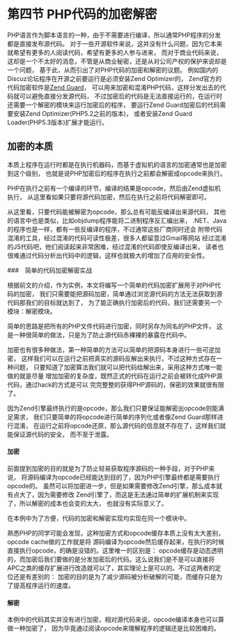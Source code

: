 # 第四节 PHP代码的加密解密

PHP语言作为脚本语言的一种，由于不需要进行编译，所以通常PHP程序的分发都是直接发布源代码。
对于一些开源软件来说，这并没有什么问题，因为它本来就希望有更多的人阅读代码，希望有更多的人参与进来，
而对于商业代码来说，这却是一个不太好的消息，不管是从商业秘密，还是从对公司产权的保护来说却是一个问题，
基于此，从而引出了对PHP代码的加密和解密的议题。
例如国内的Discuz论坛程序在开源之前要运行是必须安装Zend Optimizer的，
Zend官方的代码加密软件是[Zend Guard](http://www.zend.com/en/products/guard/)，
可以用来加密和混淆PHP代码，这样分发出去的代码就可以避免直接分发源代码，
不过加密后的代码是无法直接运行的，在运行时还需要一个解密的模块来运行加密后的程序，
要运行Zend Guard加密后的代码需要安装Zend Optimizer(PHP5.2之前的版本)，
或者安装Zend Guard Loader(PHP5.3版本)扩展才能运行。


## 加密的本质
本质上程序在运行时都是在执行机器码，而基于虚拟机的语言的加密通常也是加密到这个级别，
也就是说PHP加密后的程序在执行之前都会解密成opcode来执行。

PHP在执行之前有一个编译的环节，编译的结果是opcode，然后由Zend虚拟机执行，
从这里看如果只要将源代码加密，然后在执行之前将代码解密即可。


从这里看，只要代码能被解密为opcode，那么总有可能反编译出来源代码，
其他的语言中也是类似，比如objdump程序能将二进制程序反汇编出来，
.NET、Java的程序也是一样，都有一些反编译的程序，不过通常这些厂商同时还会
附带代码混淆的工具，经过混淆的代码可读性极差，很多人都留意过Gmail等网站
经过混淆的JS代码吧，他们阅读起来非常困难，经过混淆的代码即使反编译出来，
读者也很难通过代码分析出代码中的逻辑，这样也就极大的增加了应用的安全性。


###　简单的代码加密解密实战

根据前文的介绍，作为实例，本文将编写一个简单的代码加密扩展用于对PHP代码的加密，
我们只需要能把源码加密，简单通过浏览源代码的方法无法获取到源代码那我们的目标就达到了，
为了能正确执行加密后的代码，我们还需要另一个模块：解密模块。

简单的思路是把所有的PHP文件代码进行加密，同时另存为同名的PHP文件，
这是一种很简单的做法，只是为了防止源代码赤裸裸的暴露在代码中。

加密也有很多种做法，第一种简单的方法可以简单的把源码本身进行一些可逆加密，
这样我们可以在运行之前把真实的源码反解出来执行，不过这种方式存在一种问题，
只要知道了加密算法我们就可以把代码给解出来，采用这种方式唯一能做的就是尽量
增加加密的复杂度，既然正式的代码在运行之前会被转化成PHP源代码，通过hack的方式是可以
完完整整的获得PHP源码的，保密的效果就很有限了。

因为Zend引擎最终执行的是opcode，那么我们只要保证能解密出opcode则能满足需求，
我们只要简单的将opcode进行简单的序列化或者像Zend Guard那样进行混淆，
在运行之前将opcode还原，那么源代码的信息就不存在了，这样我们就能保证源代码的安全，
而不至于泄露。

#### 加密
前面提到加密的目的就是为了防止轻易获取程序源码的一种手段，对于PHP来说，
将源码编译为opcode已经能达到目的了，因为PHP引擎最终都是需要执行opcode的。
虽然可以将加密进一步，但是如果需要修改Zend引擎，那么成本就有点大了，因为需要修改
Zend引擎了，而这是无法通过简单的扩展机制来实现了，所以解密的成本也会变的太大，
也就没有实际意义了。

在本例中为了方便，代码的加密和解密实现均实现在同一个模块中。


熟悉PHP的同学可能会发现，这种加密方式和opcode缓存本质上没有太大差别，opcode cache做的工作就是将
源码编译为opcode然后缓存起来，在执行的时候直接执行opcode，的确是没错的。这里唯一的区别是：
opcode缓存是动态透明的，而加密后我们要做的是分发加密后的代码。这么说我们是不是可以直接将
APC之类的缓存扩展进行改造就可以了，其实理论上是可以的。不过这两者的定位还是有差别的：
加密的目的是为了减少源码被分析破解的可能，而缓存只是为了提高程序运行的速度。

#### 解密
本例中的代码其实并没有进行加密，相对源代码来说，opcode编译本身也可以算做一种加密了，
因为毕竟通过阅读opcode来理解程序的逻辑还是比较困难的。



